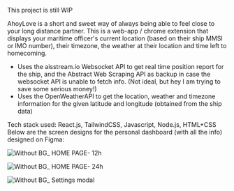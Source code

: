 This project is still WIP

AhoyLove is a short and sweet way of always being able to feel close to your long distance partner. 
This is a web-app / chrome extension that displays your maritime officer's current location (based on their ship MMSI or IMO number), their timezone, the weather at their location and time left to homecoming. 

- Uses the aisstream.io Websocket API to get real time position report for the ship, and the Abstract Web Scraping API as backup in case the websocket API is unable to fetch info.
  (Not ideal, but hey I am trying to save some serious money!)
- Uses the OpenWeatherAPI to get the location, weather and timezone information for the given latitude and longitude (obtained from the ship data)

Tech stack used: React.js, TailwindCSS, Javascript, Node.js, HTML+CSS
Below are the screen designs for the personal dashboard (with all the info) designed on Figma:

![Without BG_ HOME PAGE- 12h](https://github.com/user-attachments/assets/91593e69-098f-41ff-a20d-5fd72439a273)

![Without BG_ HOME PAGE- 24h](https://github.com/user-attachments/assets/3a175e50-7dd2-4d01-915e-2f26902ccfdf)

![Without BG_ Settings modal](https://github.com/user-attachments/assets/c729eaf9-e1be-4487-96dd-61f312ee00db)



